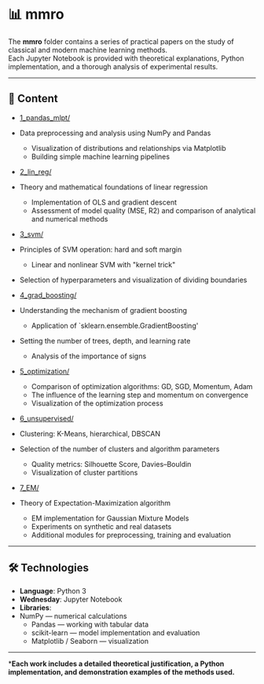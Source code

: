 # 📊 mmro

The **mmro** folder contains a series of practical papers on the study of classical and modern machine learning methods.  
Each Jupyter Notebook is provided with theoretical explanations, Python implementation, and a thorough analysis of experimental results.

---

## 📂 Content

- [1_pandas_mlpt/](1_pandas_mlpt/)
- Data preprocessing and analysis using NumPy and Pandas  
  - Visualization of distributions and relationships via Matplotlib  
  - Building simple machine learning pipelines  

- [2_lin_reg/](2_lin_reg/)
- Theory and mathematical foundations of linear regression  
  - Implementation of OLS and gradient descent  
  - Assessment of model quality (MSE, R2) and comparison of analytical and numerical methods  

- [3_svm/](3_svm/)
- Principles of SVM operation: hard and soft margin  
  - Linear and nonlinear SVM with "kernel trick"
- Selection of hyperparameters and visualization of dividing boundaries  

- [4_grad_boosting/](4_grad_boosting/)
- Understanding the mechanism of gradient boosting  
  - Application of `sklearn.ensemble.GradientBoosting'
- Setting the number of trees, depth, and learning rate  
  - Analysis of the importance of signs  

- [5_optimization/](5_optimization/)  
  - Comparison of optimization algorithms: GD, SGD, Momentum, Adam  
  - The influence of the learning step and momentum on convergence  
  - Visualization of the optimization process  

- [6_unsupervised/](6_unsupervised/)
- Clustering: K-Means, hierarchical, DBSCAN
- Selection of the number of clusters and algorithm parameters  
  - Quality metrics: Silhouette Score, Davies–Bouldin  
  - Visualization of cluster partitions  

- [7_EM/](7_EM/)
- Theory of Expectation-Maximization algorithm  
  - EM implementation for Gaussian Mixture Models  
  - Experiments on synthetic and real datasets  
  - Additional modules for preprocessing, training and evaluation  

---

## 🛠️ Technologies

- **Language**: Python 3  
- **Wednesday**: Jupyter Notebook  
- **Libraries**:
- NumPy — numerical calculations  
  - Pandas — working with tabular data  
  - scikit-learn — model implementation and evaluation  
  - Matplotlib / Seaborn — visualization  

---

***Each work includes a detailed theoretical justification, a Python implementation, and demonstration examples of the methods used.**
